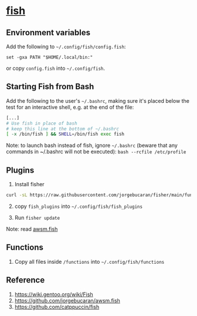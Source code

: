 # [fish](https://github.com/fish-shell/fish-shell)

## Environment variables

Add the following to `~/.config/fish/config.fish`:

```fish
set -gxa PATH "$HOME/.local/bin:"
```

or copy `config.fish` into `~/.config/fish`.

## Starting Fish from Bash

Add the following to the user's `~/.bashrc`, making sure it's placed below the test for an interactive shell, e.g. at the end of the file:

```bash
[...]
# Use fish in place of bash
# keep this line at the bottom of ~/.bashrc
[ -x /bin/fish ] && SHELL=/bin/fish exec fish
```

Note: to launch bash instead of fish, ignore `~/.bashrc` (beware that any commands in ~/.bashrc will not be executed): `bash --rcfile /etc/profile`

## Plugins

1. Install fisher

```bash
curl -sL https://raw.githubusercontent.com/jorgebucaran/fisher/main/functions/fisher.fish | source && fisher install jorgebucaran/fisher
```

2. copy `fish_plugins` into `~/.config/fish/fish_plugins`

3. Run `fisher update`

Note: read [awsm.fish](https://github.com/jorgebucaran/awsm.fish)

## Functions

1. Copy all files inside `/functions` into `~/.config/fish/functions`

## Reference

1. https://wiki.gentoo.org/wiki/Fish
2. https://github.com/jorgebucaran/awsm.fish
3. https://github.com/catppuccin/fish

